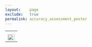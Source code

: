 ```yaml
---
layout:    page
exclude:   true
permalink: accuracy_assessment_poster
---
```


<table style="width:140%">
  <tr>
	<th></th>
  </tr>
  <tr>
    <td><img src="https://raw.githubusercontent.com/hglick/hglick.github.io/master/_images/Small/Accuracy_Assessment_Poster_Large.png" width="100%" align="left"></td>
  </tr>
</table>
  





   
